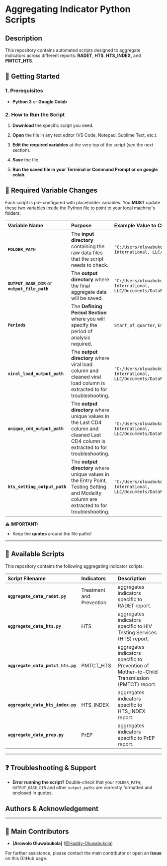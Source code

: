 # Aggregating Indicator Python Scripts

## Description

This repository contains automated scripts designed to aggregate indicators across different reports: **RADET**, **HTS**, **HTS_INDEX**, and **PMTCT_HTS**.

## 🚀 Getting Started

### 1\. Prerequisites

* **Python 3** or **Google Colab**

### 2\. How to Run the Script

1.  **Download** the specific script you need.

2.  **Open** the file in any text editor (VS Code, Notepad, Sublime Text, etc.).

3.  **Edit the required variables** at the very top of the script (see the next section).

4.  **Save** the file.

5.  **Run the saved file in your Terminal or Command Prompt or on google colab.**


## 📝 Required Variable Changes

Each script is pre-configured with placeholder variables. You **MUST** update these two variables inside the Python file to point to your local machine's folders:

| Variable Name | Purpose | Example Value to Change |
| :--- | :--- | :--- |
| **`FOLDER_PATH`** | The **input directory** containing the raw data files that the script needs to check. | `"C:/Users/oluwabukola.arowolo/OneDrive - Palladium International, LLC/Documents/DataFi/FY26Q1_RADET"` |
| **`OUTPUT_BASE_DIR`** or **`output_file_path`** | The **output directory** where the final aggregate data will be saved. | `"C:/Users/oluwabukola.arowolo/OneDrive - Palladium International, LLC/Documents/DataFi/Project_Export_Quality_Check"` |
| **`Periods`** | The **Defining Period Section** where you will specify the period of analysis required. | `Start_of_quarter`, `End_of_quarter`, `six_months_ago` |
| **`viral_load_output_path`** | The **output directory** where viral load column and cleaned viral load column is extracted to for troubleshooting. | `"C:/Users/oluwabukola.arowolo/OneDrive - Palladium International, LLC/Documents/DataFi/Cleaned_Viral_Load_Values.xlsx"` |
| **`unique_cd4_output_path`** | The **output directory** where unique values in the Last CD4 column and cleaned Last CD4 column is extracted to for troubleshooting. | `"C:/Users/oluwabukola.arowolo/OneDrive - Palladium International, LLC/Documents/DataFi/Cleaned_CD4_Values.xlsx"` |
| **`hts_setting_output_path`** | The **output directory** where unique values in the Entry Point, Testing Setting  and Modality column are extracted to for troubleshooting. | `"C:/Users/oluwabukola.arowolo/OneDrive - Palladium International, LLC/Documents/DataFi/Extracted_HTS_setting.xlsx"` |

**⚠️ IMPORTANT:**
  
  * Keep the **quotes** around the file paths\!

-----

## 📁 Available Scripts

This repository contains the following aggregating indicator scripts:

| Script Filename | Indicators | Description |
| :--- | :--- | :--- |
| **`aggregate_data_radet.py`** | Treatment and Prevention | aggregates indicators specific to RADET report. |
| **`aggregate_data_hts.py`** | HTS | aggregates indicators specific to HIV Testing Services (HTS) report. |
| **`aggregate_data_pmtct_hts.py`** | PMTCT_HTS | aggregates indicators specific to Prevention of Mother-to-Child Transmission (PMTCT) report. |
| **`aggregate_data_hts_index.py`** | HTS_INDEX | aggregates indicators specific to HTS_INDEX report. |
| **`aggregate_data_prep.py`** | PrEP | aggregates indicators specific to PrEP report. |

-----

## ❓ Troubleshooting & Support

  * **Error running the script?** Double-check that your `FOLDER_PATH`, `OUTPUT_BASE_DIR` and other `output_paths` are correctly formatted and enclosed in quotes.

## Authors & Acknowledgement
-----
## 👥 Main Contributors

  * **[Arowolo Oluwabukola]** ([@Haddy-Oluwabukola](https://github.com/Haddy-Oluwabukola))
  

For further assistance, please contact the main contributor or open an **Issue** on this GitHub page.
